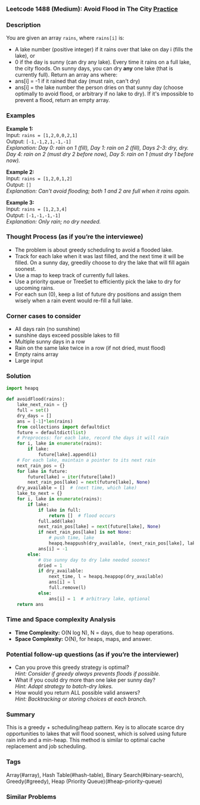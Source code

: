 ### Leetcode 1488 (Medium): Avoid Flood in The City [Practice](https://leetcode.com/problems/avoid-flood-in-the-city)

### Description  
You are given an array `rains`, where `rains[i]` is:
- A lake number (positive integer) if it rains over that lake on day i (fills the lake), or
- 0 if the day is sunny (can dry any lake).
Every time it rains on a full lake, the city floods. On sunny days, you can dry **any** one lake (that is currently full). Return an array ans where:
- ans[i] = -1 if it rained that day (must rain, can't dry)
- ans[i] = the lake number the person dries on that sunny day (choose optimally to avoid flood, or arbitrary if no lake to dry).
If it's impossible to prevent a flood, return an empty array.

### Examples  

**Example 1:**  
Input: `rains = [1,2,0,0,2,1]`  
Output: `[-1,-1,2,1,-1,-1]`  
*Explanation: Day 0: rain on 1 (fill), Day 1: rain on 2 (fill), Days 2-3: dry, dry. Day 4: rain on 2 (must dry 2 before now), Day 5: rain on 1 (must dry 1 before now).* 

**Example 2:**  
Input: `rains = [1,2,0,1,2]`  
Output: `[]`  
*Explanation: Can't avoid flooding; both 1 and 2 are full when it rains again.*

**Example 3:**  
Input: `rains = [1,2,3,4]`  
Output: `[-1,-1,-1,-1]`  
*Explanation: Only rain; no dry needed.*

### Thought Process (as if you’re the interviewee)  
- The problem is about greedy scheduling to avoid a flooded lake.
- Track for each lake when it was last filled, and the next time it will be filled. On a sunny day, greedily choose to dry the lake that will fill again soonest.
- Use a map to keep track of currently full lakes.
- Use a priority queue or TreeSet to efficiently pick the lake to dry for upcoming rains.
- For each sun (0), keep a list of future dry positions and assign them wisely when a rain event would re-fill a full lake.

### Corner cases to consider  
- All days rain (no sunshine)
- sunshine days exceed possible lakes to fill
- Multiple sunny days in a row
- Rain on the same lake twice in a row (if not dried, must flood)
- Empty rains array
- Large input

### Solution

```python
import heapq

def avoidFlood(rains):
    lake_next_rain = {}
    full = set()
    dry_days = []
    ans = [-1]*len(rains)
    from collections import defaultdict
    future = defaultdict(list)
    # Preprocess: for each lake, record the days it will rain
    for i, lake in enumerate(rains):
        if lake:
            future[lake].append(i)
    # For each lake, maintain a pointer to its next rain
    next_rain_pos = {}
    for lake in future:
        future[lake] = iter(future[lake])
        next_rain_pos[lake] = next(future[lake], None)
    dry_available = []  # (next time, which lake)
    lake_to_next = {}
    for i, lake in enumerate(rains):
        if lake:
            if lake in full:
                return []  # flood occurs
            full.add(lake)
            next_rain_pos[lake] = next(future[lake], None)
            if next_rain_pos[lake] is not None:
                # push time, lake
                heapq.heappush(dry_available, (next_rain_pos[lake], lake))
            ans[i] = -1
        else:
            # Use sunny day to dry lake needed soonest
            dried = 1
            if dry_available:
                next_time, l = heapq.heappop(dry_available)
                ans[i] = l
                full.remove(l)
            else:
                ans[i] = 1  # arbitrary lake, optional
    return ans
```

### Time and Space complexity Analysis  
- **Time Complexity:** O(N log N), N = days, due to heap operations.
- **Space Complexity:** O(N), for heaps, maps, and answer.

### Potential follow-up questions (as if you’re the interviewer)  
- Can you prove this greedy strategy is optimal?  
  *Hint: Consider if greedy always prevents floods if possible.*
- What if you could dry more than one lake per sunny day?  
  *Hint: Adapt strategy to batch-dry lakes.*
- How would you return ALL possible valid answers?  
  *Hint: Backtracking or storing choices at each branch.*

### Summary
This is a greedy + scheduling/heap pattern. Key is to allocate scarce dry opportunities to lakes that will flood soonest, which is solved using future rain info and a min-heap. This method is similar to optimal cache replacement and job scheduling.

### Tags
Array(#array), Hash Table(#hash-table), Binary Search(#binary-search), Greedy(#greedy), Heap (Priority Queue)(#heap-priority-queue)

### Similar Problems
